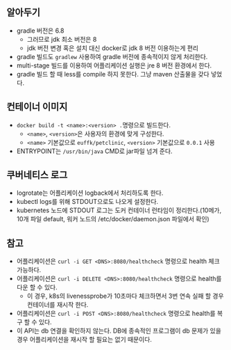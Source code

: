 ## 알아두기
- gradle 버전은 6.8
  - 그러므로 jdk 최소 버전은 8
  - jdk 버전 변경 혹은 설치 대신 docker로 jdk 8 버전 이용하는게 편리
- gradle 빌드도 `gradlew` 사용하여 gradle 버전에 종속적이지 않게 처리한다.
- multi-stage 빌드를 이용하여 어플리케이션 실행은 jre 8 버전 환경에서 한다.
- gradle 빌드 할 때 less를 compile 하지 못한다. 그냥 maven 산출물을 갖다 넣었다.

## 컨테이너 이미지
- `docker build -t <name>:<version> .`명령으로 빌드한다.
  - `<name>`, `<version>`은 사용자의 환경에 맞게 구성한다.
  - `<name>` 기본값으로 `euffk/petclinic`, `<version>` 기본값으로 `0.0.1` 사용
- ENTRYPOINT는 `/usr/bin/java` CMD로 jar파일 넘겨 준다.

## 쿠버네티스 로그
- logrotate는 어플리케이션 logback에서 처리하도록 한다.
- kubectl logs를 위해 STDOUT으로도 나오게 설정한다.
- kubernetes 노드에 STDOUT 로그는 도커 컨테이너 런타임이 정리한다.(10메가, 10개 파일 default, 워커 노드의 /etc/docker/daemon.json 파일에서 확인)

## 참고
- 어플리케이션은 `curl -i GET <DNS>:8080/healthcheck` 명령으로 health 체크 가능하다.
- 어플리케이션은 `curl -i DELETE <DNS>:8080/healthcheck` 명령으로 health를 다운 할 수 있다.
  - 이 경우, k8s의 livenessprobe가 10초마다 체크하면서 3번 연속 실패 할 경우 컨테이너를 재시작 한다.
- 어플리케이션은 `curl -i POST <DNS>:8080/healthcheck` 명령으로 health를 복구 할 수 있다.
- 이 API는 db 연결을 확인하지 않는다. DB에 종속적인 프로그램이 db 문제가 있을 경우 어플리케이션을 재시작 할 필요는 없기 때문이다.
